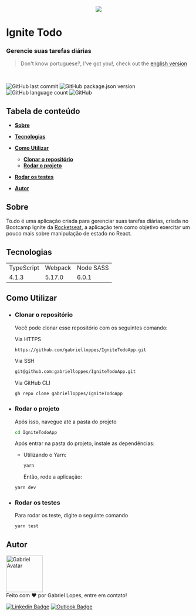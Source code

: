 <div align="center">
  <img src="https://github.com/gabrielloppes/IgniteTodoApp/blob/main/.github/logo.svg"/>
</div>

# **Ignite Todo**

### **Gerencie suas tarefas diárias**

> Don't know portuguese?, I've got you!, check out the [english version](https://github.com/gabrielloppes/IgniteTodoApp/blob/main/README-EN.md)

<br>

<!-- Badges -->

![GitHub last commit](https://img.shields.io/github/last-commit/gabrielloppes/IgniteTodoApp?logo=github&style=for-the-badge)
![GitHub package.json version](https://img.shields.io/github/package-json/v/gabrielloppes/IgniteTodoApp?logo=npm&style=for-the-badge)
![GitHub language count](https://img.shields.io/github/languages/count/gabrielloppes/IgniteTodoApp?style=for-the-badge)
![GitHub](https://img.shields.io/github/license/gabrielloppes/IgniteTodoApp?style=for-the-badge)

## **Tabela de conteúdo**

- **[Sobre](#sobre)**
- **[Tecnologias](#tecnologias)**
- **[Como Utilizar](#como-utilizar)**
  - **[Clonar o repositório](#clonar-o-repositório)**
  - **[Rodar o projeto](#rodar-o-projeto)**

- **[Rodar os testes](#rodar-os-testes)**
- **[Autor](#autor)**

## **Sobre**

To.do é uma aplicação criada para gerenciar suas tarefas diárias, criada no Bootcamp Ignite da [Rocketseat](rocketseat.com.br), a aplicação tem como objetivo exercitar um pouco mais sobre manipulação de estado no React.

## **Tecnologias**

<table>
  <tr>
    <td>TypeScript</td>
    <td>Webpack</td>
    <td>Node SASS</td>
  </tr>
  <tr>
    <td>4.1.3</td>
    <td>5.17.0</td>
    <td>6.0.1</td>
  </tr>
</table>

## **Como Utilizar**

- ### **Clonar o repositório**

  Você pode clonar esse repositório com os seguintes comando:

  Via HTTPS

  ```bash
  https://github.com/gabrielloppes/IgniteTodoApp.git
  ```

  Via SSH

  ```bash
  git@github.com:gabrielloppes/IgniteTodoApp.git
  ```

  Via GitHub CLI

  ```bash
  gh repo clone gabrielloppes/IgniteTodoApp
  ```

- ### **Rodar o projeto**

  Após isso, navegue até a pasta do projeto

  ```bash
  cd IgniteTodoApp
  ```

  Após entrar na pasta do projeto, instale as dependências:

  - Utilizando o Yarn:
    ```bash
    yarn
    ```
    Então, rode a aplicação:

  ```bash
  yarn dev
  ```

- ### **Rodar os testes**

  Para rodar os teste, digite o seguinte comando

  ```bash
  yarn test
  ```

## **Autor**

<img width="100px" alt="Gabriel Avatar" src="https://avatars.githubusercontent.com/u/36803487?v=4" /><br/>
Feito com :heart: por Gabriel Lopes, entre em contato!

[![Linkedin Badge](https://img.shields.io/badge/-Linkedin-blue?style=for-the-badge&logo=linkedin&link=https://linkedin.com/in/gabriellopees)](https://linkedin.com/in/gabriellopees) [![Outlook Badge](https://img.shields.io/badge/-Outlook-informational?style=for-the-badge&logo=microsoft-outlook&link=mailto:gabriellopees@hotmail.com)](mailto:gabriellopees@hotmail.com)
